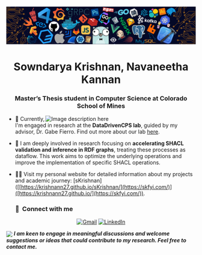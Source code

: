 <p align="center"><img src="https://raw.githubusercontent.com/KevinPatel04/KevinPatel04/master/header.png"></p>


<h1 align="center">Sowndarya Krishnan, Navaneetha Kannan</h1>

<h3 align="center">
  Master’s Thesis student in Computer Science at Colorado School of Mines
</h3>


<img align="right" alt="Image description here" width="400" src="https://media4.giphy.com/media/v1.Y2lkPTc5MGI3NjExaW40NDY5ODg2NWRmYm5uNWp2MzFzNGtjdG9rZXoycTY2azBrbnphNiZlcD12MV9pbnRlcm5hbF9naWZfYnlfaWQmY3Q9Zw/bGgsc5mWoryfgKBx1u/giphy.gif">

- 🔭 Currently, I'm engaged in research at the **DataDrivenCPS lab**, guided by my advisor, Dr. Gabe Fierro. Find out more about our lab [here](https://datadrivencps.github.io/website/).

- 🌱 I am deeply involved in research focusing on **accelerating SHACL validation and inference in RDF graphs**, treating these processes as dataflow. This work aims to optimize the underlying operations and improve the implementation of specific SHACL operations.

- 👨‍💻 Visit my personal website for detailed information about my projects and academic journey: [sKrishnan]([[https://krishnann27.github.io/sKrishnan/](https://skfyi.com/)]([https://krishnann27.github.io/](https://skfyi.com/)).



   ### :link: &nbsp;Connect with me
<p align="center">
	<a href="mailto:sowndaryakrishnanna@mines.edu"><img img src="https://img.shields.io/badge/gmail-%23EA4335.svg?style=plastic&logo=gmail&logoColor=white" alt="Gmail"/></a>
	<a href="https://www.linkedin.com/in/krishnan-n/"><img src="https://img.shields.io/badge/linkedin-%230A66C2.svg?style=plastic&logo=linkedin&logoColor=white" alt="LinkedIn"/></a>
</p>




<img align="center" src="https://media.giphy.com/media/LnQjpWaON8nhr21vNW/giphy.gif" width="40"> <em><b>I am keen to engage in meaningful discussions and welcome suggestions or ideas that could contribute to my research. Feel free to contact me.</b></em>
